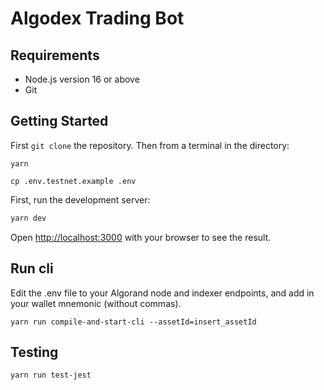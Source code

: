 # Algodex Trading Bot

## Requirements

- Node.js version 16 or above
- Git

## Getting Started

First `git clone` the repository. Then from a terminal in the directory:

```
yarn
```

```
cp .env.testnet.example .env
```

First, run the development server:

```bash
yarn dev
```

Open [http://localhost:3000](http://localhost:3000) with your browser to see the result.

## Run cli

Edit the .env file to your Algorand node and indexer endpoints, and add in your wallet mnemonic (without commas).

```
yarn run compile-and-start-cli --assetId=insert_assetId
```

## Testing

```
yarn run test-jest
```
